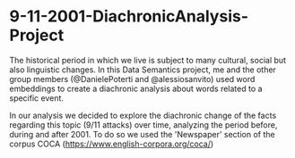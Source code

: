 # 9-11-2001-DiachronicAnalysis-Project

The historical period in which we live is subject to many cultural, social but also linguistic changes.
In this Data Semantics project, me and the other group members (@DanielePoterti and @alessiosanvito) used word embeddings to create a diachronic analysis about words related to a specific event. 

In our analysis we decided to explore the diachronic change of the facts regarding this topic (9/11 attacks) over time, analyzing the period before, during and after 2001.
To do so we used the 'Newspaper' section of the corpus COCA (https://www.english-corpora.org/coca/)
